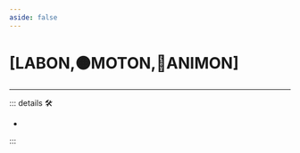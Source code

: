 ```yaml
---
aside: false
---
```

# <py>[LABON,🟠MOTON,💜ANIMON]</py>

---

<!-- =================================================== -->
<!-- =================================================== -->
<!-- =================================================== -->
<!-- =================================================== -->
<!-- =================================================== -->
::: details 🛠

-

:::